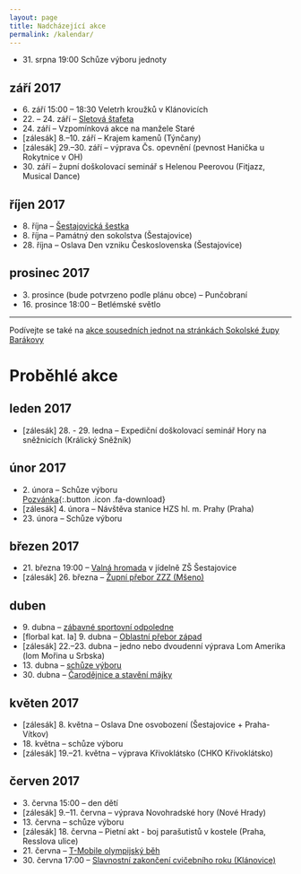 ```yaml
---
layout: page
title: Nadcházející akce
permalink: /kalendar/
---
```


* 31\. srpna 19:00 Schůze výboru jednoty

## září 2017

* 6\. září 15:00 – 18:30 Veletrh kroužků v Klánovicích
* 22\. – 24. září – [Sletová štafeta](http://www.zbarakova.cz/slet/stafeta.html)
* 24\. září – Vzpomínková akce na manžele Staré
* \[zálesák\] 8\.–10. září – Krajem kamenů (Týnčany)
* \[zálesák\] 29\.–30. září – výprava Čs. opevnění (pevnost Hanička u Rokytnice v OH)
* 30\. září – župní doškolovací seminář s Helenou Peerovou (Fitjazz, Musical Dance)

## říjen 2017

* 8\. října – [Šestajovická šestka](http://www.sokolsestajovice.cz/2017/10/08/sestajovicka-sestka.html)
* 8\. října – Památný den sokolstva (Šestajovice)
* 28\. října – Oslava Den vzniku Československa (Šestajovice)

## prosinec 2017

* 3\. prosince (bude potvrzeno podle plánu obce) – Punčobraní
* 16\. prosince 18:00 – Betlémské světlo

---

Podívejte se také na [akce sousedních jednot na stránkách Sokolské župy Barákovy](https://airtable.com/shrB0jgejZMvEXFMJ/tblWoZJfcbaOsz5BL?backgroundColor=cyan&viewControls=on)

# Proběhlé akce

## leden 2017

* \[zálesák\] 28. - 29. ledna – Expediční doškolovací seminář Hory na sněžnicích (Králický Sněžník)

## únor 2017

* 2\. února – Schůze výboru  
[Pozvánka](https://drive.google.com/open?id=0B0w6gDorCVUkSDc4Z3RlbVdicUdrTXhxV2ZSQTZVcUNrSkRJ){:.button .icon .fa-download}
* \[zálesák\] 4\. února – Návštěva stanice HZS hl. m. Prahy (Praha)
* 23\. února – Schůze výboru

## březen 2017

* 21\. března 19:00 – [Valná hromada](http://www.sokolsestajovice.cz/2017/03/21/valna-hromada.html) v jídelně ZŠ Šestajovice
* \[zálesák\] 26\. března – [Župní přebor ZZZ (Mšeno)](https://www.sokol.cz/sokol/index.php?action=zobrazakci&id=1488058201)

## duben

* 9\. dubna – [zábavné sportovní odpoledne](http://www.sokolsestajovice.cz/2017/04/09/sportovni-odpoledne.html)
* \[florbal kat. Ia\] 9. dubna – [Oblastní přebor západ](https://drive.google.com/open?id=0B0w6gDorCVUkX3ZBZUxTVTBGc1owZE9IYTlLNUlOVnUzMlcw)
* \[zálesák\] 22\.–23. dubna – jedno nebo dvoudenní výprava Lom Amerika (lom Mořina u Srbska)
* 13\. dubna – [schůze výboru](https://drive.google.com/open?id=0B0w6gDorCVUkY0pDa3Z0aDJ5OHdFWFAtRG5BTTl4dnB2WlpV)
* 30\. dubna – [Čarodějnice a stavění májky](http://www.sokolsestajovice.cz/2017/04/30/carodejnice.html)

## květen 2017

* \[zálesák\] 8\. května – Oslava Dne osvobození (Šestajovice + Praha-Vítkov)
* 18\. května – schůze výboru
* \[zálesák\] 19.–21. května – výprava Křivoklátsko (CHKO Křivoklátsko)

## červen 2017

* 3\. června 15:00 – den dětí
* \[zálesák\] 9\.–11. června – výprava Novohradské hory (Nové Hrady)
* 13\. června – schůze výboru
* \[zálesák\] 18\. června – Pietní akt - boj parašutistů v kostele (Praha, Resslova ulice)
* 21\. června – [T-Mobile olympijský běh](http://www.sokolsestajovice.cz/2017/06/21/olympijsky-beh.html)
* 30\. června 17:00 – [Slavnostní zakončení cvičebního roku (Klánovice)](http://www.sokolsestajovice.cz/2017/06/30/slavnostni-zakonceni-roku.html)